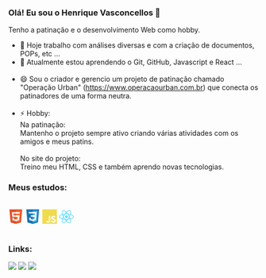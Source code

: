 ### Olá! Eu sou o Henrique Vasconcellos 👋
Tenho a patinação e o desenvolvimento Web como hobby.
<!--
**Henrique-Vasconcellos/Henrique-Vasconcellos** is a ✨ _special_ ✨ repository because its `README.md` (this file) appears on your GitHub profile.

Here are some ideas to get you started:-->

- 🔭 Hoje trabalho com análises diversas e com a criação de documentos, POPs, etc ...
- 🌱 Atualmente estou aprendendo o Git, GitHub, Javascript e React ...<br><br>
- 😄 Sou o criador e gerencio um projeto de patinação chamado "Operação Urban" (https://www.operacaourban.com.br) que conecta os patinadores de uma forma neutra.<br><br>
- ⚡ Hobby:<br>
  Na patinação:<br>Mantenho o projeto sempre ativo criando várias atividades com os amigos e meus patins.<br><br>
  No site do projeto:<br>Treino meu HTML, CSS e também aprendo novas tecnologias.
  
### Meus estudos:
<div style="disply: online_block"><br>
  <img align="center" alt="Rick-HTML" height="30" widht="40" src="https://raw.githubusercontent.com/devicons/devicon/master/icons/html5/html5-original.svg">
  <img align="center" alt="Rick-CSS" height="30" widht="40" src="https://raw.githubusercontent.com/devicons/devicon/master/icons/css3/css3-original.svg">
  <img align="center" alt="Rick-Js" height="30" widht="40" src="https://raw.githubusercontent.com/devicons/devicon/master/icons/javascript/javascript-plain.svg">
  <img align="center" alt="Rick-React" height="30" widht="40" src="https://raw.githubusercontent.com/devicons/devicon/master/icons/react/react-original.svg">
  </div><br>
  
### Links:

  <div> 
  <!--<a href="#" target="_blank"><img src="https://img.shields.io/badge/YouTube-FF0000?style=for-the-badge&logo=youtube&logoColor=white" target="_blank"></a>
  <a href="#" target="_blank"><img src="https://img.shields.io/badge/-Instagram-%23E4405F?style=for-the-badge&logo=instagram&logoColor=white" target="_blank"></a>-->
    <a href="https://api.whatsapp.com/send?phone=5521982303428&text=Ol%C3%A1!%20Gostaria%20de%20obter%20uma%20informa%C3%A7%C3%A3o%20que%20procurei%20no%20site!"><img src="https://img.shields.io/badge/WhatsApp-25D366?style=for-the-badge&logo=whatsapp&logoColor=white" target="_blank"></a>
    <a href="https://www.facebook.com/junior.vasconcellos.12"><img src="https://img.shields.io/badge/Facebook-1877F2?style=for-the-badge&logo=facebook&logoColor=white" target="_blank"></a>
  <a href="mailto:jhenrique.vasconcellos@gmail.com"><img src="https://img.shields.io/badge/-Gmail-%23333?style=for-the-badge&logo=gmail&logoColor=white" target="_blank"></a>
 <!-- <a href="#" target="_blank"><img src="https://img.shields.io/badge/-LinkedIn-%230077B5?style=for-the-badge&logo=linkedin&logoColor=white" target="_blank"></a>  
</div>-->

